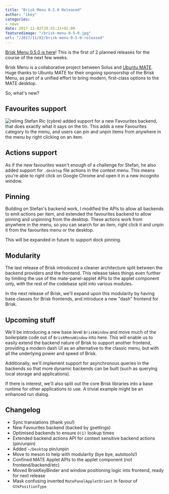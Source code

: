 ```yaml
---
title: "Brisk Menu 0.5.0 Released"
author: "ikey"
categories:
- news
date: 2017-11-02T20:55:31+02:00
featuredimage: "/brisk-menu-0-5-0.jpg"
url: "/2017/11/02/brisk-menu-0-5-0-released"
---
```


[Brisk Menu 0.5.0 is here](https://github.com/solus-project/brisk-menu/releases/tag/v0.5.0)! This is the first of 2 planned releases for the course of the next few weeks.

Brisk Menu is a collaborative project between Solus and [Ubuntu MATE](https://ubuntu-mate.org/). Huge thanks to Ubuntu MATE for their ongoing sponsorship of the Brisk Menu, as part of a unified effort to bring modern, first-class options to the MATE desktop.
<!--more-->

So, what's new?

## Favourites support

![relimg](brisk-menu-pin-to-favourites.jpg)
Stefan Ric (cybre) added support for a new Favourites backend, that does exactly what it says on the tin. This adds a new Favourites category to the menu, and users can pin and unpin items from anywhere in the menu by right clicking on an item.

## Actions support

As if the new favourites wasn't enough of a challenge for Stefan, he also added support for `.desktop` file actions in the context menu. This means you're able to right click on Google Chrome and open it in a new incognito window.

## Pinning

Building on Stefan's backend work, I modified the APIs to allow all backends to emit actions per item, and extended the favourites backend to allow pinning and unpinning from the desktop. These actions work from anywhere in the menu, so you can search for an item, right click it and unpin it from the favourites menu or the desktop.

This will be expanded in future to support dock pinning.

## Modularity

The last release of Brisk introduced a cleaner architecture split between the backend providers and the frontend. This release takes things even further by limiting the use of the mate-panel-applet APIs to the applet component only, with the rest of the codebase split into various modules.

In the next release of Brisk, we'll expand upon this modularity by having base classes for Brisk frontends, and introduce a new "dash" frontend for Brisk.

## Upcoming stuff

We'll be introducing a new base level `BriskWindow` and move much of the boilerplate code out of `BriskMenuWindow` into here. This will enable us to easily extend the backend nature of Brisk to support another frontend, providing a modern dash UI as an alternative to the classic menu, but with all the underlying power and speed of Brisk.

Additionally, we'll implement support for asynchronous queries in the backends so that more dynamic backends can be built (such as querying local storage and applications).

If there is interest, we'll also split out the core Brisk libraries into a base runtime for other applications to use. A trivial example might be an enhanced run dialog.

## Changelog

- Sync translations (thank you!)
- New Favourites backend (backed by gsettings)
- Optimised backends to ensure `O(1)` lookup times
- Extended backend actions API for context sensitive backend actions (pin/unpin)
- Added `~/Desktop` pin/unpin
- Move to meson to help with modularity (bye bye, autotools!)
- Confined MATE Applet APIs to the applet component (not frontend/backend/etc)
- Moved BriskKeyBinder and window positioning logic into frontend, ready for next release
- Mask confusing inverted `MatePanelAppletOrient` in favour of `GtkPositionType`